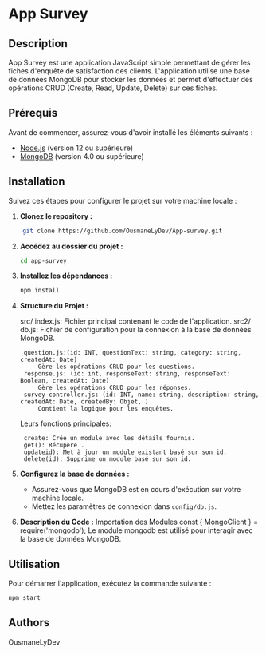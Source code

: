 # App Survey

## Description

App Survey  est une application JavaScript simple permettant de gérer les fiches d'enquête de satisfaction des clients. L'application utilise une base de données MongoDB pour stocker les données et permet d'effectuer des opérations CRUD (Create, Read, Update, Delete) sur ces fiches.

## Prérequis

Avant de commencer, assurez-vous d'avoir installé les éléments suivants :

- [Node.js](https://nodejs.org/) (version 12 ou supérieure)
- [MongoDB](https://www.mongodb.com/try/download/community) (version 4.0 ou supérieure)

## Installation

Suivez ces étapes pour configurer le projet sur votre machine locale :

1. **Clonez le repository :**

```bash
    git clone https://github.com/OusmaneLyDev/App-survey.git
```

2. **Accédez au dossier du projet :**

    ```bash
    cd app-survey

    ```

3. **Installez les dépendances :**

    ```bash
    npm install
    ```

4. **Structure du Projet :**

    src/
        index.js: Fichier principal contenant le code de l'application.
        src2/
            db.js: Fichier de configuration pour la connexion à la base de données MongoDB.

        question.js:(id: INT, questionText: string, category: string, createdAt: Date)
            Gère les opérations CRUD pour les questions.
        response.js: (id: int, responseText: string, responseText: Boolean, createdAt: Date)
            Gère les opérations CRUD pour les réponses.
        survey-controller.js: (id: INT, name: string, description: string, createdAt: Date, createdBy: Objet, )
            Contient la logique pour les enquêtes.

   Leurs fonctions principales:

        create: Crée un module avec les détails fournis.
        get(): Récupère .
        updateid): Met à jour un module existant basé sur son id.
        delete(id): Supprime un module basé sur son id.      


5. **Configurez la base de données :**

    - Assurez-vous que MongoDB est en cours d'exécution sur votre machine locale.
    - Mettez les paramètres de connexion dans `config/db.js`.

6. **Description du Code :**
    Importation des Modules
    const { MongoClient } = require('mongodb');
        Le module mongodb est utilisé pour interagir avec la base de données MongoDB.


## Utilisation

Pour démarrer l'application, exécutez la commande suivante :

```bash
npm start 
```

## Authors

OusmaneLyDev